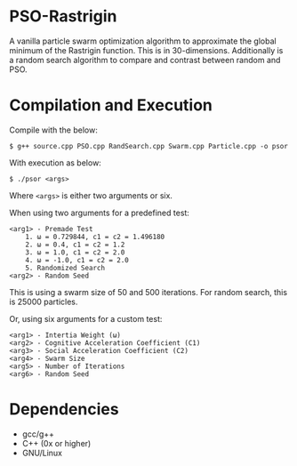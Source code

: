 # PSO-Rastrigin

A vanilla particle swarm optimization algorithm to approximate the global minimum of the Rastrigin function. This is in 30-dimensions. Additionally is a random search algorithm to compare and contrast between random and PSO.

# Compilation and Execution

Compile with the below:

`$ g++ source.cpp PSO.cpp RandSearch.cpp Swarm.cpp Particle.cpp -o psor`

With execution as below:

`$ ./psor <args>`

Where `<args>` is either two arguments or six.

When using two arguments for a predefined test:

```
<arg1> - Premade Test
    1. ω = 0.729844, c1 = c2 = 1.496180
    2. ω = 0.4, c1 = c2 = 1.2
    3. ω = 1.0, c1 = c2 = 2.0
    4. ω = -1.0, c1 = c2 = 2.0
    5. Randomized Search
<arg2> - Random Seed
```

This is using a swarm size of 50 and 500 iterations.
For random search, this is 25000 particles.

Or, using six arguments for a custom test:

```
<arg1> - Intertia Weight (ω)
<arg2> - Cognitive Acceleration Coefficient (C1)
<arg3> - Social Acceleration Coefficient (C2)
<arg4> - Swarm Size
<arg5> - Number of Iterations
<arg6> - Random Seed
```

# Dependencies

- gcc/g++
- C++ (0x or higher)
- GNU/Linux
